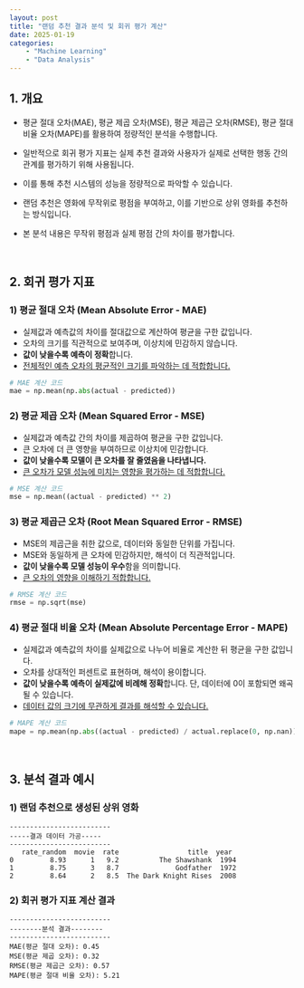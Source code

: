 ```yaml
---
layout: post
title: "랜덤 추천 결과 분석 및 회귀 평가 계산"
date: 2025-01-19
categories:
    - "Machine Learning"
    - "Data Analysis"
---
```


## 1. 개요

- 평균 절대 오차(MAE), 평균 제곱 오차(MSE), 평균 제곱근 오차(RMSE), 평균 절대 비율 오차(MAPE)를 활용하여 정량적인 분석을 수행합니다.

- 일반적으로 회귀 평가 지표는 실제 추천 결과와 사용자가 실제로 선택한 행동 간의 관계를 평가하기 위해 사용됩니다.
- 이를 통해 추천 시스템의 성능을 정량적으로 파악할 수 있습니다.

- 랜덤 추천은 영화에 무작위로 평점을 부여하고, 이를 기반으로 상위 영화를 추천하는 방식입니다.
- 본 분석 내용은 무작위 평점과 실제 평점 간의 차이를 평가합니다.

<br>

## 2. 회귀 평가 지표

### 1) 평균 절대 오차 (Mean Absolute Error - MAE)

- 실제값과 예측값의 차이를 절대값으로 계산하여 평균을 구한 값입니다.
- 오차의 크기를 직관적으로 보여주며, 이상치에 민감하지 않습니다.
- **값이 낮을수록 예측이 정확**합니다.
- <u>전체적인 예측 오차의 평균적인 크기를 파악하는 데 적합합니다.</u>

```python
# MAE 계산 코드
mae = np.mean(np.abs(actual - predicted))
```

### 2) 평균 제곱 오차 (Mean Squared Error - MSE)

- 실제값과 예측값 간의 차이를 제곱하여 평균을 구한 값입니다.
- 큰 오차에 더 큰 영향을 부여하므로 이상치에 민감합니다.
- **값이 낮을수록 모델이 큰 오차를 잘 줄였음을 나타냅니다.**
- <u>큰 오차가 모델 성능에 미치는 영향을 평가하는 데 적합합니다.</u>

```python
# MSE 계산 코드
mse = np.mean((actual - predicted) ** 2)
```

### 3) 평균 제곱근 오차 (Root Mean Squared Error - RMSE)

- MSE의 제곱근을 취한 값으로, 데이터와 동일한 단위를 가집니다.
- MSE와 동일하게 큰 오차에 민감하지만, 해석이 더 직관적입니다.
- **값이 낮을수록 모델 성능이 우수**함을 의미합니다.
- <u>큰 오차의 영향을 이해하기 적합합니다.</u>

```python
# RMSE 계산 코드
rmse = np.sqrt(mse)
```

### 4) 평균 절대 비율 오차 (Mean Absolute Percentage Error - MAPE)

- 실제값과 예측값의 차이를 실제값으로 나누어 비율로 계산한 뒤 평균을 구한 값입니다.
- 오차를 상대적인 퍼센트로 표현하며, 해석이 용이합니다.
- **값이 낮을수록 예측이 실제값에 비례해 정확**합니다. 단, 데이터에 0이 포함되면 왜곡될 수 있습니다.
- <u>데이터 값의 크기에 무관하게 결과를 해석할 수 있습니다.</u>

```python
# MAPE 계산 코드
mape = np.mean(np.abs((actual - predicted) / actual.replace(0, np.nan))) * 100
```

<br>

## 3. 분석 결과 예시

### 1) 랜덤 추천으로 생성된 상위 영화


```plaintext
-------------------------
-----결과 데이터 가공-----
-------------------------
   rate_random  movie  rate                 title  year
0         8.93      1   9.2          The Shawshank  1994
1         8.75      3   8.7              Godfather  1972
2         8.64      2   8.5  The Dark Knight Rises  2008
```

### 2) 회귀 평가 지표 계산 결과

```plaintext
-------------------------
--------분석 결과--------
-------------------------
MAE(평균 절대 오차): 0.45
MSE(평균 제곱 오차): 0.32
RMSE(평균 제곱근 오차): 0.57
MAPE(평균 절대 비율 오차): 5.21
```
